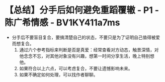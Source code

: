 # 【总结】分手后如何避免重蹈覆辙 - P1 - 陈广希情感 - BV1KY411a7ms

-   分手后不要盲目复合，要搞清楚自己的状态，不要只是为了证明自己值得被爱而想复合。
    1.  通过六个参考指标来判断是否是真爱：经常查看对方动态，触景深情，对他念念不忘，对其他对象没有兴趣，想第一时间分享生活，晚上特别想他。
    2.  如果符合以上六点，可以考虑复合，不要让遗憾影响未来。
    3.  如果不确定如何处理，可以找作者聊聊。